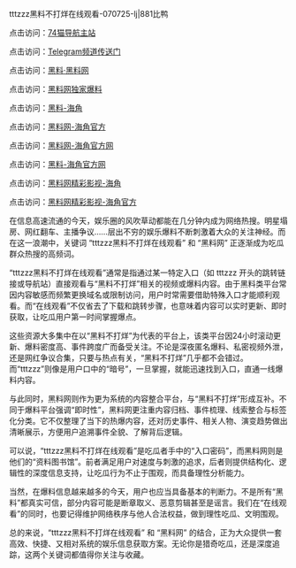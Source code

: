 tttzzz黑料不打烊在线观看-070725-lj|881比鸭

点击访问：<a href="https://74mao.com/">74猫导航主站</a>

点击访问：<a href="https://74mao.com/">Telegram频道传送门</a>

点击访问：<a href="https://heiliaolvzlu3.pages.dev">黑料·黑料网</a>

点击访问：<a href="https://heiliaoyvnrda.pages.dev">黑料网独家爆料</a>

点击访问：<a href="https://ert-6he.pages.dev/">黑料-海角</a>

点击访问：<a href="https://fge-7ja.pages.dev/">黑料网-海角官方</a>

点击访问：<a href="https://jha.pages.dev/">黑料网-海角官方网</a>

点击访问：<a href="https://tyer.pages.dev/">黑料-海角官方网</a>

点击访问：<a href="https://qfwfg.pages.dev/">黑料网精彩影视-海角</a>

点击访问：<a href="https://sdbsd.pages.dev/">黑料网精彩影视-海角官方</a>

在信息高速流通的今天，娱乐圈的风吹草动都能在几分钟内成为网络热搜。明星塌房、网红翻车、主播争议……层出不穷的娱乐爆料不断刺激着大众的关注神经。而在这一浪潮中，关键词 “tttzzz黑料不打烊在线观看” 和 “黑料网” 正逐渐成为吃瓜群众热搜的高频词。

“tttzzz黑料不打烊在线观看”通常是指通过某一特定入口（如 tttzzz 开头的跳转链接或导航站）直接观看与“黑料不打烊”相关的视频或爆料内容。由于黑料类平台常因内容敏感而频繁更换域名或限制访问，用户时常需要借助特殊入口才能顺利观看。而“在线观看”不仅省去了下载和跳转步骤，也意味着内容可以实时更新、即时获取，让吃瓜用户第一时间掌握爆点。

这些资源大多集中在以“黑料不打烊”为代表的平台上，该类平台因24小时滚动更新、爆料密度高、事件跨度广而备受关注。不论是深夜匿名爆料、私密视频外泄，还是网红争议合集，只要与热点有关，“黑料不打烊”几乎都不会错过。而“tttzzz”则像是用户口中的“暗号”，一旦掌握，就能迅速找到入口，直通一线爆料内容。

与此同时，黑料网则作为更为系统的内容整合平台，与“黑料不打烊”形成互补。不同于爆料平台强调“即时性”，黑料网更注重内容归档、事件梳理、线索整合与标签化分类。它不仅整理了当下的热爆内容，还对历史事件、相关人物、演变趋势做出清晰展示，方便用户追溯事件全貌、了解背后逻辑。

可以说，“tttzzz黑料不打烊在线观看”是吃瓜者手中的“入口密码”，而黑料网则是他们的“资料图书馆”。前者满足用户对速度与刺激的追求，后者则提供结构化、逻辑性的深度信息支持，让吃瓜行为不止于围观，而具备理性分析能力。

当然，在爆料信息越来越多的今天，用户也应当具备基本的判断力。不是所有“黑料”都真实可信，部分内容可能是断章取义、恶意剪辑甚至是谣言。我们在“在线观看”的同时，也要记得维护网络秩序与他人合法权益，做到理性吃瓜、文明围观。

总的来说，“tttzzz黑料不打烊在线观看” 和 “黑料网” 的结合，正为大众提供一套高效、快捷、又相对系统的娱乐信息获取方案。无论你是猎奇吃瓜，还是深度追踪，这两个关键词都值得你关注与收藏。
